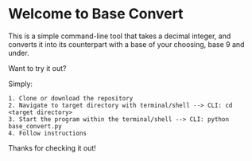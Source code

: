 Welcome to Base Convert 
=======================

This is a simple command-line tool that takes a decimal integer, and converts it into its counterpart with a base of your choosing, base 9 and under.


Want to try it out?

Simply:
```
1. Clone or download the repository
2. Navigate to target directory with terminal/shell --> CLI: cd <target directory>
3. Start the program within the terminal/shell --> CLI: python base_convert.py
4. Follow instructions
```

Thanks for checking it out!